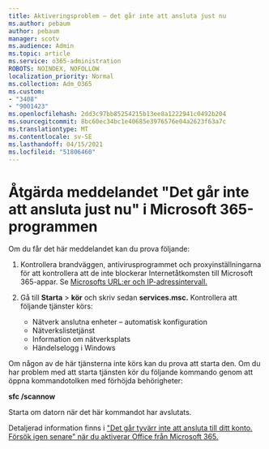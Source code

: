 ```yaml
---
title: Aktiveringsproblem – det går inte att ansluta just nu
ms.author: pebaum
author: pebaum
manager: scotv
ms.audience: Admin
ms.topic: article
ms.service: o365-administration
ROBOTS: NOINDEX, NOFOLLOW
localization_priority: Normal
ms.collection: Adm_O365
ms.custom:
- "3408"
- "9001423"
ms.openlocfilehash: 2dd3c97bb85254215b13ee8a1222941c0492b204
ms.sourcegitcommit: 8bc60ec34bc1e40685e3976576e04a2623f63a7c
ms.translationtype: MT
ms.contentlocale: sv-SE
ms.lasthandoff: 04/15/2021
ms.locfileid: "51806460"
---
```

# <a name="fixing-the-microsoft-365-apps-we-are-unable-to-connect-right-now-message"></a>Åtgärda meddelandet "Det går inte att ansluta just nu" i Microsoft 365-programmen

Om du får det här meddelandet kan du prova följande:

1. Kontrollera brandväggen, antivirusprogrammet och proxyinställningarna för att kontrollera att de inte blockerar Internetåtkomsten till Microsoft 365-appar. Se [Microsofts URL:er och IP-adressintervall.](https://docs.microsoft.com/office365/enterprise/urls-and-ip-address-ranges)

2. Gå till **Starta**  >  **kör** och skriv sedan **services.msc.** Kontrollera att följande tjänster körs:
    - Nätverk anslutna enheter – automatisk konfiguration
    - Nätverkslistetjänst
    - Information om nätverksplats
    - Händelselogg i Windows

Om någon av de här tjänsterna inte körs kan du prova att starta den. Om du har problem med att starta tjänsten kör du följande kommando genom att öppna kommandotolken med förhöjda behörigheter:

**sfc /scannow**

Starta om datorn när det här kommandot har avslutats.

Detaljerad information finns i ["Det går tyvärr inte att ansluta till ditt konto. Försök igen senare" när du aktiverar Office från Microsoft 365.](https://docs.microsoft.com/office/troubleshoot/activation-installation/issue-when-activate-office-from-office-365)